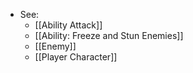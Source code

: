 - See:
	- [[Ability Attack]]
	- [[Ability: Freeze and Stun Enemies]]
	- [[Enemy]]
	- [[Player Character]]